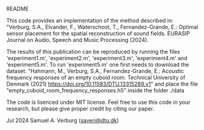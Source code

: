README

This code provides an implementation of the method described in:
"Verburg, S.A., Elvander, F., Waterschoot, T., Fernandez-Grande, E.: 
Optimal sensor placement for the spatial reconstruction of sound fields. 
EURASIP Journal on Audio, Speech and Music Processing (2024).

The results of this publication can be reproduced by running the files 
'experiment1.m', 'experiment2.m', 'experiment3.m', 'experiment4.m' and 
'experiment5.m'. To run 'experiment5.m' one first needs to download the 
dataset: "Hahmann, M., Verburg, S.A., Fernandez-Grande, E.: Acoustic 
frequency responses of an empty cuboid room. Technical University of 
Denmark (2021) https://doi.org/10.11583/DTU.13315289.v1" and place the file 
"empty_cuboid_room_frequency_responses.h5" inside the folder ./data

The code is lisenced under MIT license. Feel free to use this code in your 
research, but please give proper credit by citing our paper.

Jul 2024 Samuel A. Verburg (saveri@dtu.dk)

